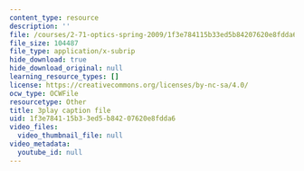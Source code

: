 ```yaml
---
content_type: resource
description: ''
file: /courses/2-71-optics-spring-2009/1f3e784115b33ed5b84207620e8fdda6_JmWguqCZRxk.srt
file_size: 104487
file_type: application/x-subrip
hide_download: true
hide_download_original: null
learning_resource_types: []
license: https://creativecommons.org/licenses/by-nc-sa/4.0/
ocw_type: OCWFile
resourcetype: Other
title: 3play caption file
uid: 1f3e7841-15b3-3ed5-b842-07620e8fdda6
video_files:
  video_thumbnail_file: null
video_metadata:
  youtube_id: null
---
```

